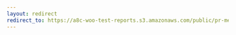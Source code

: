 ```yaml
---
layout: redirect
redirect_to: https://a8c-woo-test-reports.s3.amazonaws.com/public/pr-merge/40981/e2e/index.html
---
```

